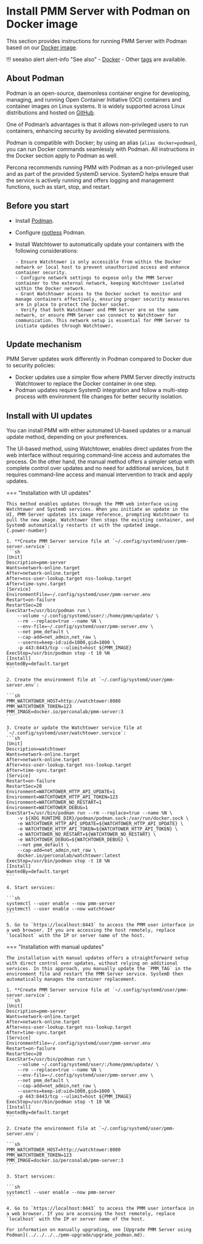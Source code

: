 # Install PMM Server with Podman on Docker image

This section provides instructions for running PMM Server with Podman based on our [Docker image](https://hub.docker.com/r/percona/pmm-server).

!!! seealso alert alert-info "See also"
    - [Docker](../docker/index.md) 
    - Other [tags](https://hub.docker.com/r/percona/pmm-server/tags) are available.

## About Podman

Podman is an open-source, daemonless container engine for developing, managing, and running Open Container Initiative (OCI) containers and container images on Linux systems. It is widely supported across Linux distributions and hosted on [GitHub](https://github.com/containers/podman).

One of Podman’s advantages is that it allows non-privileged users to run containers, enhancing security by avoiding elevated permissions.

Podman is compatible with Docker; by using an alias (`alias docker=podman`), you can run Docker commands seamlessly with Podman. All instructions in the Docker section apply to Podman as well.

Percona recommends running PMM with Podman as a non-privileged user and as part of the provided SystemD service. SystemD helps ensure that the service is actively running and offers logging and management functions, such as start, stop, and restart.

## Before you start

- Install [Podman](https://podman.io/getting-started/installation).
- Configure [rootless](https://github.com/containers/podman/blob/main/docs/tutorials/rootless_tutorial.md) Podman.
- Install Watchtower to automatically update your containers with the following considerations:

      - Ensure Watchtower is only accessible from within the Docker network or local host to prevent unauthorized access and enhance container security.
      - Configure network settings to expose only the PMM Server container to the external network, keeping Watchtower isolated within the Docker network.
      - Grant Watchtower access to the Docker socket to monitor and manage containers effectively, ensuring proper security measures are in place to protect the Docker socket.
      - Verify that both Watchtower and PMM Server are on the same network, or ensure PMM Server can connect to Watchtower for communication. This network setup is essential for PMM Server to initiate updates through Watchtower.

## Update mechanism

PMM Server updates work differently in Podman compared to Docker due to security policies:

- Docker updates use a simpler flow where PMM Server directly instructs Watchtower to replace the Docker container in one step.
- Podman updates require SystemD integration and follow a multi-step process with environment file changes for better security isolation.

## Install with UI updates

You can install PMM with either automated UI-based updates or a manual update method, depending on your preferences.

The UI-based method, using Watchtower, enables direct updates from the web interface without requiring command-line access and automates the process. On the other hand, the manual method offers a simpler setup with complete control over updates and no need for additional services, but it requires command-line access and manual intervention to track and apply updates.

=== "Installation with UI updates"

    This method enables updates through the PMM web interface using Watchtower and SystemD services. When you initiate an update in the UI, PMM Server updates its image reference, prompting Watchtower to pull the new image. Watchtower then stops the existing container, and SystemD automatically restarts it with the updated image.
    {.power-number}

    1. **Create PMM Server service file at `~/.config/systemd/user/pmm-server.service`:
    ```sh
    [Unit]
    Description=pmm-server
    Wants=network-online.target
    After=network-online.target
    After=nss-user-lookup.target nss-lookup.target
    After=time-sync.target
    [Service]
    EnvironmentFile=~/.config/systemd/user/pmm-server.env
    Restart=on-failure
    RestartSec=20
    ExecStart=/usr/bin/podman run \
        --volume ~/.config/systemd/user/:/home/pmm/update/ \
        --rm --replace=true --name %N \
        --env-file=~/.config/systemd/user/pmm-server.env \
        --net pmm_default \
        --cap-add=net_admin,net_raw \
        --userns=keep-id:uid=1000,gid=1000 \
        -p 443:8443/tcp --ulimit=host ${PMM_IMAGE}
    ExecStop=/usr/bin/podman stop -t 10 %N
    [Install]
    WantedBy=default.target
    ```

    2. Create the environment file at `~/.config/systemd/user/pmm-server.env`:
   
    ```sh
    PMM_WATCHTOWER_HOST=http://watchtower:8080
    PMM_WATCHTOWER_TOKEN=123
    PMM_IMAGE=docker.io/perconalab/pmm-server:3
    ```

    3. Create or update the Watchtower service file at `~/.config/systemd/user/watchtower.service`:
    ```sh
    [Unit]
    Description=watchtower
    Wants=network-online.target
    After=network-online.target
    After=nss-user-lookup.target nss-lookup.target
    After=time-sync.target
    [Service]
    Restart=on-failure
    RestartSec=20
    Environment=WATCHTOWER_HTTP_API_UPDATE=1
    Environment=WATCHTOWER_HTTP_API_TOKEN=123
    Environment=WATCHTOWER_NO_RESTART=1
    Environment=WATCHTOWER_DEBUG=1
    ExecStart=/usr/bin/podman run --rm --replace=true --name %N \
        -v ${XDG_RUNTIME_DIR}/podman/podman.sock:/var/run/docker.sock \
        -e WATCHTOWER_HTTP_API_UPDATE=${WATCHTOWER_HTTP_API_UPDATE} \
        -e WATCHTOWER_HTTP_API_TOKEN=${WATCHTOWER_HTTP_API_TOKEN} \
        -e WATCHTOWER_NO_RESTART=${WATCHTOWER_NO_RESTART} \
        -e WATCHTOWER_DEBUG=${WATCHTOWER_DEBUG} \
        --net pmm_default \
        --cap-add=net_admin,net_raw \
        docker.io/perconalab/watchtower:latest
    ExecStop=/usr/bin/podman stop -t 10 %N
    [Install]
    WantedBy=default.target
    ```

    4. Start services:
   
    ```sh
    systemctl --user enable --now pmm-server
    systemctl --user enable --now watchtower
    ```

    5. Go to `https://localhost:8443` to access the PMM user interface in a web browser. If you are accessing the host remotely, replace `localhost` with the IP or server name of the host.

=== "Installation with manual updates"

    The installation with manual updates offers a straightforward setup with direct control over updates, without relying on additional services. In this approach, you manually update the `PMM_TAG` in the environment file and restart the PMM Server service. SystemD then automatically manages the container replacement.

    1. **Create PMM Server service file at `~/.config/systemd/user/pmm-server.service`:
    ```sh
    [Unit]
    Description=pmm-server
    Wants=network-online.target
    After=network-online.target
    After=nss-user-lookup.target nss-lookup.target
    After=time-sync.target
    [Service]
    EnvironmentFile=~/.config/systemd/user/pmm-server.env
    Restart=on-failure
    RestartSec=20
    ExecStart=/usr/bin/podman run \
        --volume ~/.config/systemd/user/:/home/pmm/update/ \
        --rm --replace=true --name %N \
        --env-file=~/.config/systemd/user/pmm-server.env \
        --net pmm_default \
        --cap-add=net_admin,net_raw \
        --userns=keep-id:uid=1000,gid=1000 \
        -p 443:8443/tcp --ulimit=host ${PMM_IMAGE}
    ExecStop=/usr/bin/podman stop -t 10 %N
    [Install]
    WantedBy=default.target
    ```

    2. Create the environment file at `~/.config/systemd/user/pmm-server.env`:
   
    ```sh
    PMM_WATCHTOWER_HOST=http://watchtower:8080
    PMM_WATCHTOWER_TOKEN=123
    PMM_IMAGE=docker.io/perconalab/pmm-server:3
    ```

    3. Start services:
   
    ```sh
    systemctl --user enable --now pmm-server
    ```

    4. Go to `https://localhost:8443` to access the PMM user interface in a web browser. If you are accessing the host remotely, replace `localhost` with the IP or server name of the host.

    For information on manually upgrading, see [Upgrade PMM Server using Podman](../../../../pmm-upgrade/upgrade_podman.md).
